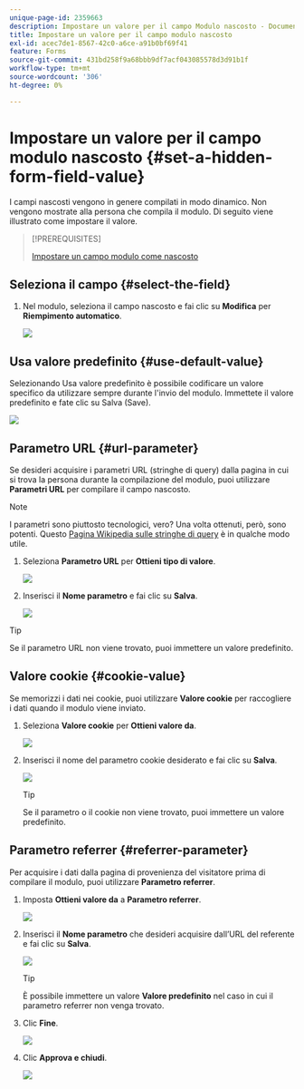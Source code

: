 ```yaml
---
unique-page-id: 2359663
description: Impostare un valore per il campo Modulo nascosto - Documentazione di Marketo - Documentazione del prodotto
title: Impostare un valore per il campo modulo nascosto
exl-id: acec7de1-8567-42c0-a6ce-a91b0bf69f41
feature: Forms
source-git-commit: 431bd258f9a68bbb9df7acf043085578d3d91b1f
workflow-type: tm+mt
source-wordcount: '306'
ht-degree: 0%

---
```


# Impostare un valore per il campo modulo nascosto {#set-a-hidden-form-field-value}

I campi nascosti vengono in genere compilati in modo dinamico. Non vengono mostrate alla persona che compila il modulo. Di seguito viene illustrato come impostare il valore.

>[!PREREQUISITES]
>
>[Impostare un campo modulo come nascosto](/help/marketo/product-docs/demand-generation/forms/form-fields/set-a-form-field-as-hidden.md)

## Seleziona il campo {#select-the-field}

1. Nel modulo, seleziona il campo nascosto e fai clic su **Modifica** per **Riempimento automatico**.

   ![](assets/autofill.png)

## Usa valore predefinito {#use-default-value}

Selezionando Usa valore predefinito è possibile codificare un valore specifico da utilizzare sempre durante l&#39;invio del modulo. Immettete il valore predefinito e fate clic su Salva (Save).

![](assets/image2014-9-15-13-3a5-3a27.png)

## Parametro URL {#url-parameter}

Se desideri acquisire i parametri URL (stringhe di query) dalla pagina in cui si trova la persona durante la compilazione del modulo, puoi utilizzare **Parametri URL** per compilare il campo nascosto.

>[!NOTE]
>
>I parametri sono piuttosto tecnologici, vero? Una volta ottenuti, però, sono potenti. Questo [Pagina Wikipedia sulle stringhe di query](https://en.wikipedia.org/wiki/Query_string) è in qualche modo utile.

1. Seleziona **Parametro URL** per **Ottieni tipo di valore**.

   ![](assets/image2014-9-15-13-3a6-3a48.png)

1. Inserisci il **Nome parametro** e fai clic su **Salva**.

   ![](assets/image2014-9-15-13-3a7-3a35.png)

>[!TIP]
>
>Se il parametro URL non viene trovato, puoi immettere un valore predefinito.

## Valore cookie {#cookie-value}

Se memorizzi i dati nei cookie, puoi utilizzare **Valore cookie** per raccogliere i dati quando il modulo viene inviato.

1. Seleziona **Valore cookie** per **Ottieni valore da**.

   ![](assets/image2014-9-15-13-3a8-3a21.png)

1. Inserisci il nome del parametro cookie desiderato e fai clic su **Salva**.

   ![](assets/image2014-9-15-13-3a8-3a43.png)

   >[!TIP]
   >
   >Se il parametro o il cookie non viene trovato, puoi immettere un valore predefinito.

## Parametro referrer {#referrer-parameter}

Per acquisire i dati dalla pagina di provenienza del visitatore prima di compilare il modulo, puoi utilizzare **Parametro referrer**.

1. Imposta **Ottieni valore da** a **Parametro referrer**.

   ![](assets/image2014-9-15-13-3a9-3a31.png)

1. Inserisci il **Nome parametro** che desideri acquisire dall’URL del referente e fai clic su **Salva**.

   ![](assets/image2014-9-15-13-3a9-3a56.png)

   >[!TIP]
   >
   >È possibile immettere un valore **Valore predefinito** nel caso in cui il parametro referrer non venga trovato.

1. Clic **Fine**.

   ![](assets/image2014-9-15-13-3a10-3a26.png)

1. Clic **Approva e chiudi**.

   ![](assets/image2014-9-15-13-3a10-3a43.png)
